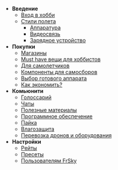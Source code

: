 * **Введение**
  * [Вход в хобби](intro/README.md)
  * [Стили полета](intro/flightstyles.md)
    * [Аппаратура](intro/tx.md)
    * [Видеосвязь](intro/videoRx.md)
    * [Зарядное устройство](intro/power.md)
* **Покупки**
  * [Магазины](shop/README.md)
  * [Must have вещи для хоббистов](shop/nessesary.md)
  * [Для самолетчиков](shop/airplanes.md)
  * [Компоненты для самосборов](firstQUAD/DIY.md)
  * [Выбор готового аппарата](firstQUAD/KIT.md)
  * [Как экономить?](shop/lifehacks.md)
* **Комьюнити**
  * [Голоссарий](community/glossarium.md)
  * [Чаты](community/chats.md)
  * [Полезные материалы](community/usefull.md)
  * [Программное обеспечение](firstQUAD/software.md)
  * [Пайка](community/soldering.md)
  * [Влагозащита](community/coating.md)
  * [Перевозка дронов и оборудования](intro/bags.md)
* **Настройки**
  * [Рейты](settings/rates.md)
  * [Пресеты](settings/presets.md)
  * [Пользователям FrSky](settings/frsky.md)
